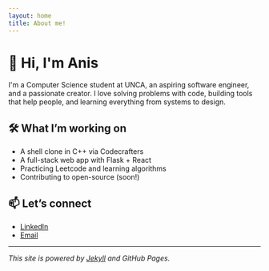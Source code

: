 ```yaml
---
layout: home
title: About me!
---
```

# 👋 Hi, I'm Anis

I'm a Computer Science student at UNCA, an aspiring software engineer, and a passionate creator.
I love solving problems with code, building tools that help people, and learning everything from systems to design.

## 🛠 What I’m working on

- A shell clone in C++ via Codecrafters  
- A full-stack web app with Flask + React  
- Practicing Leetcode and learning algorithms  
- Contributing to open-source (soon!)

## 📫 Let’s connect

- [LinkedIn](https://www.linkedin.com/in/anisgolriz/)
- [Email](mailto:anisgolriz714@gmail.com)

---

_This site is powered by [Jekyll](https://jekyllrb.com) and GitHub Pages._
